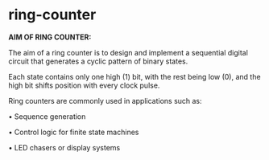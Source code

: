 # ring-counter
**AIM OF RING COUNTER:**

The aim of a ring counter is to design and implement a sequential digital circuit that generates a cyclic pattern of binary states. 

Each state contains only one high (1) bit, with the rest being low (0), and the high bit shifts position with every clock pulse. 

Ring counters are commonly used in applications such as: 

• Sequence generation 

• Control logic for finite state machines 

• LED chasers or display systems
